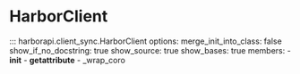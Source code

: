 # HarborClient

::: harborapi.client_sync.HarborClient
    options:
        merge_init_into_class: false
        show_if_no_docstring: true
        show_source: true
        show_bases: true
        members:
            - __init__
            - __getattribute__
            - _wrap_coro
